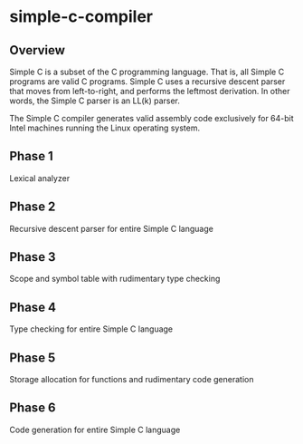 # simple-c-compiler

## Overview

Simple C is a subset of the C programming language. That is, all Simple C programs are valid C programs. Simple C uses a recursive descent parser that moves from left-to-right, and performs the leftmost derivation. In other words, the Simple C parser is an LL(k) parser.

The Simple C compiler generates valid assembly code exclusively for 64-bit Intel machines running the Linux operating system.

## Phase 1

Lexical analyzer

## Phase 2

Recursive descent parser for entire Simple C language

## Phase 3

Scope and symbol table with rudimentary type checking

## Phase 4

Type checking for entire Simple C language

## Phase 5

Storage allocation for functions and rudimentary code generation

## Phase 6

Code generation for entire Simple C language

